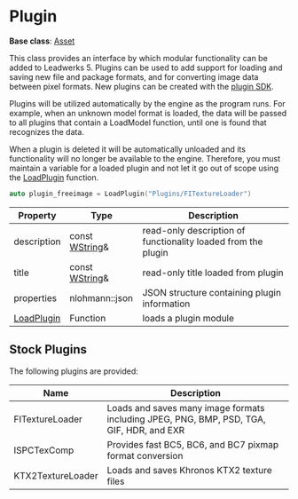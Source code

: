 # Plugin

**Base class**: [Asset](Asset.md)

This class provides an interface by which modular functionality can be added to Leadwerks 5. Plugins can be used to add support for loading and saving new file and package formats, and for converting image data between pixel formats. New plugins can be created with the [plugin SDK](PluginSDK.md).

Plugins will be utilized automatically by the engine as the program runs. For example, when an unknown model format is loaded, the data will be passed to all plugins that contain a LoadModel function, until one is found that recognizes the data.

When a plugin is deleted it will be automatically unloaded and its functionality will no longer be available to the engine. Therefore, you must maintain a variable for a loaded plugin and not let it go out of scope using the [LoadPlugin](LoadPlugin.md) function.

```c++
auto plugin_freeimage = LoadPlugin("Plugins/FITextureLoader")
```

| Property | Type | Description |
| ----- | ----- | ----- |
| description | const [WString](WString.md)& | read-only description of functionality loaded from the plugin |
| title | const [WString](WString.md)& | read-only title loaded from plugin |
| properties | nlohmann::json | JSON structure containing plugin information |
| [LoadPlugin](LoadPlugin.md) | Function | loads a plugin module |

## Stock Plugins

The following plugins are provided:

| Name | Description |
|---|---|
| FITextureLoader | Loads and saves many image formats including JPEG, PNG, BMP, PSD, TGA, GIF, HDR, and EXR |
| ISPCTexComp | Provides fast BC5, BC6, and BC7 pixmap format conversion |
| KTX2TextureLoader | Loads and saves Khronos KTX2 texture files |
